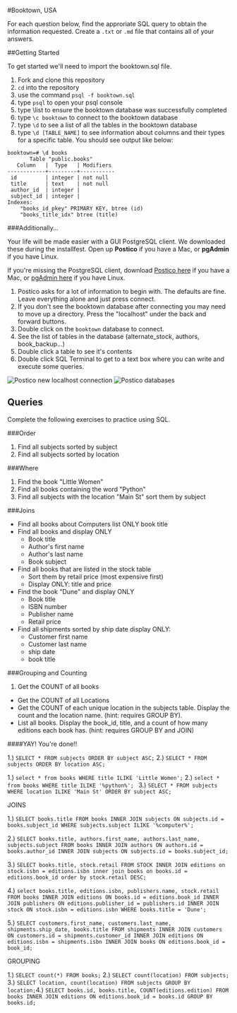 #Booktown, USA

For each question below, find the approriate SQL query to obtain the information requested. Create a `.txt` or `.md` file that contains all of your answers.

##Getting Started

To get started we'll need to import the booktown.sql file.

1. Fork and clone this repository
2. `cd` into the repository
3. use the command `psql -f booktown.sql`
4. type `psql` to open your psql console
5. type \list to ensure the booktown database was successfully completed
6. type `\c booktown` to connect to the booktown database
7. type `\d` to see a list of all the tables in the booktown database
8. type `\d [TABLE_NAME]` to see information about columns and their types for a specific table. You should see output like below:

```
booktown=# \d books
       Table "public.books"
   Column   |  Type   | Modifiers 
------------+---------+-----------
 id         | integer | not null
 title      | text    | not null
 author_id  | integer | 
 subject_id | integer | 
Indexes:
    "books_id_pkey" PRIMARY KEY, btree (id)
    "books_title_idx" btree (title)
```

###Additionally...

Your life will be made easier with a GUI PostgreSQL client. We downloaded these during the installfest. Open up **Postico** if you have a Mac, or **pgAdmin** if you have Linux.

If you're missing the PostgreSQL client, download [Postico here](https://eggerapps.at/postico/) if you have a Mac, or [pgAdmin here](http://www.pgadmin.org/) if you have Linux.

1. Postico asks for a lot of information to begin with. The defaults are fine. Leave everything alone and just press connect.
2. If you don't see the booktown database after connecting you may need to move up a directory. Press the "localhost" under the back and forward buttons.
3. Double click on the `booktown` database to connect.
4. See the list of tables in the database (alternate_stock, authors, book_backup...)
5. Double click a table to see it's contents
6. Double click SQL Terminal to get to a text box where you can write and execute some queries.

![Postico new localhost connection](images/postico/00-postico-localhost-connection.jpg)
![Postico databases](images/postico/01-postico-databases.jpg)

## Queries

Complete the following exercises to practice using SQL.

###Order
1. Find all subjects sorted by subject
2. Find all subjects sorted by location

###Where
1. Find the book "Little Women"
2. Find all books containing the word "Python"
3. Find all subjects with the location "Main St" sort them by subject


###Joins

* Find all books about Computers list ONLY book title
* Find all books and display ONLY
	* Book title
	* Author's first name
	* Author's last name
	* Book subject
* Find all books that are listed in the stock table
	* Sort them by retail price (most expensive first)
	* Display ONLY: title and price
* Find the book "Dune" and display ONLY
	* Book title
	* ISBN number
	* Publisher name
	* Retail price
* Find all shipments sorted by ship date display ONLY:
	* Customer first name
	* Customer last name
	* ship date
	* book title

###Grouping and Counting

1. Get the COUNT of all books
* Get the COUNT of all Locations
* Get the COUNT of each unique location in the subjects table. Display the count and the location name. (hint: requires GROUP BY).
* List all books. Display the book_id, title, and a count of how many editions each book has. (hint: requires GROUP BY and JOIN)

####YAY! You're done!!

1.) `SELECT * FROM subjects ORDER BY subject ASC;`
2.) `SELECT * FROM subjects ORDER BY location ASC;`

1.) `select * from books WHERE title ILIKE 'Little Women';`
2.) `select * from books WHERE title ILIKE '%python%'; `
3.) `SELECT * FROM subjects WHERE location ILIKE 'Main St' ORDER BY subject ASC;`

JOINS

1.) `SELECT books.title FROM books INNER JOIN subjects ON subjects.id = books.subject_id WHERE subjects.subject ILIKE '%computer%';` 

2.) `SELECT books.title, authors.first_name, authors.last_name, subjects.subject FROM books INNER JOIN authors ON authors.id = books.author_id INNER JOIN subjects ON subjects.id = books.subject_id;`

3.) `SELECT books.title, stock.retail FROM STOCK INNER JOIN editions on stock.isbn = editions.isbn inner join books on books.id = editions.book_id order by stock.retail DESC;`

4.) `select books.title, editions.isbn, publishers.name, stock.retail FROM books INNER JOIN editions ON books.id = editions.book_id INNER JOIN publishers ON editions.publisher_id = publishers.id INNER JOIN stock ON stock.isbn = editions.isbn WHERE books.title = 'Dune';`

5.) `SELECT customers.first_name, customers.last_name, shipments.ship_date, books.title FROM shipments INNER JOIN customers ON customers.id = shipments.customer_id INNER JOIN editions ON editions.isbn = shipments.isbn INNER JOIN books ON editions.book_id = book_id;`

GROUPING

1.) `SELECT count(*) FROM books;`
2.) `SELECT count(location) FROM subjects;` 
3.) `SELECT location, count(location) FROM subjects GROUP BY location;`4.) `SELECT books.id, books.title, COUNT(editions.edition) FROM books INNER JOIN editions ON editions.book_id = books.id GROUP BY books.id;`
